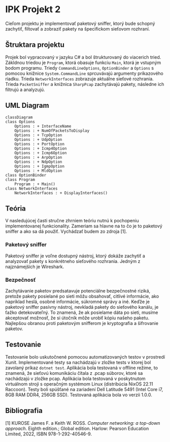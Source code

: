 # IPK Projekt 2
Cieľom projektu je implementovať paketový sniffer, ktorý bude schopný zachytiť, filtovať a zobraziť pakety na špecifickom sieťovom rozhraní.

## Štruktara projektu
Projek bol vypracovaný v jazyku C# a bol štrukturovaný do viacerich tried. Zákldnou triedou je `Program`, ktorá obasuje funkciu `Main`, ktorá je vstupným bodom programu. Triedy `CommandLineOptions`, `OptionBinder` a `Options` s pomocou knižnice `System.CommandLine` sprcuvávajú argumenty príkazového riadku. Trieda `NetworkInterfaces` zobrazuje aktuálne sieťové rozhrania. Trieda `PacketSniffer` a knižnica `SharpPcap` zachytávajú pakety, následne ich filtrujú a analyzujú.

## UML Diagram
```mermaid
classDiagram
class Options
	Options : + InterfaceName
	Options : + NumOfPacketsToDisplay
	Options : + TcpOption
	Options : + UdpOption
	Options : + PortOption
	Options : + Icmp4Option
	Options : + Icmp6Option
	Options : + ArpOption
	Options : + NdpOption
	Options : + IgmpOption
	Options : + MldOption
class OptionBinder
class Program
    Program : + Main()
class NetworkInterfaces
	NetworkInterfaces : + DisplayInterfaces()
```

## Teória
V nasledujúcej časti stručne zhrniem teóriu nutnú k pochopeniu implementovanej funkcionality. Zameriam sa hlavne na to čo je to paketový sniffer a ako sa dá použiť. Vychádzať budem zo zdroja [1].

### Paketový sniffer
Paketový sniffer je voľne dostupný nástroj, ktorý dokáže zachytiť a analyzovať pakety s konkrétneho sieťového rozhrania. Jedným z najznámejších je Wireshark.

### Bezpečnosť
Zachytávanie paketov predsatavuje potenciálne bezpečnostné riziká, pretože pakety posielané po sieti môžu obsahovať, citlivé informácie, ako napríklad heslá, osobné informácie, súkromné správy a iné. Keďže je paketový sniffer pasívny nástroj, nevkladá pakety do sieťového kanálu, je ťažko detekovateľný. To znamená, že ak posielame dáta po sieti, musíme akceptovať možnosť, že si útočník môže urobiť kópiu našeho paketu. Najlepšou obranou proti paketovým snifferom je kryptografia a šifrovanie paketov.

## Testovanie
Testovanie bolo uskutočnené pomocou automatizovaných testov v prostredí Xunit. Implementované testy sa nachádzajú v zložke tests v ktorej bol zavolaný príkaz `dotnet test`. Aplikácia bola testovaná v offline režime, to znamená, že sieťovú komunikáciu čítala z .pcap súborov, ktoré sa nachádzajú v zložke pcap. Aplikácia bola testovaná v poskytnutom virtuálnom stroji s operačným systémom Linux (distribúcia NixOS 22.11 Raccoon). Testy boli spúšťané na zariadení Dell Latitude 5491 (Intel Core i7, 8GB RAM DDR4, 256GB SSD). Testovaná aplikácia bola vo verzii 1.0.0.

## Bibliografia
[1] KUROSE James F. a Keith W. ROSS. <em>Computer networking: a top-down approach</em>. Eighth edition.; Global edition. Harlow: Pearson Education Limited, 2022, ISBN 978-1-292-40546-9.<br/>
